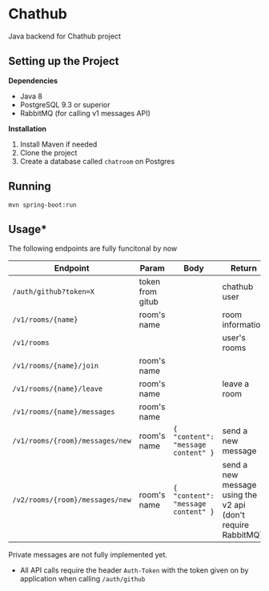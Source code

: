 # Chathub

Java backend for Chathub project

## Setting up the Project

**Dependencies**

* Java 8
* PostgreSQL 9.3 or superior
* RabbitMQ (for calling v1 messages API)

**Installation**

1. Install Maven if needed
2. Clone the project
3. Create a database called `chatroom` on Postgres

## Running
```
mvn spring-boot:run
```

## Usage*
The following endpoints are fully funcitonal by now

| Endpoint                          | Param             | Body                                 | Return                                                       |
| --------------------------------- | ----------------- | ------------------------------------ | ------------------------------------------------------------ |
| `/auth/github?token=X`            | token  from gitub |                                      | chathub user                                                 |
| `/v1/rooms/{name}`                | room's name       |                                      | room information                                             |
| `/v1/rooms`                       |                   |                                      | user's rooms                                                 |
| `/v1/rooms/{name}/join`           | room's name       |                                      |                                                              |
| `/v1/rooms/{name}/leave`          | room's name       |                                      | leave a room                                                 |
| `/v1/rooms/{name}/messages`       | room's name       |                                      |                                                              |
| `/v1/rooms/{room}/messages/new`   | room's name       | `{ "content": "message content" }`   | send a new message                                           |
| `/v2/rooms/{room}/messages/new`   | room's name       | `{ "content": "message content" }`   | send a new message using the v2 api (don't require RabbitMQ) |

Private messages are not fully implemented yet.  
* All API calls require the header `Auth-Token` with the token given on by application when calling `/auth/github`